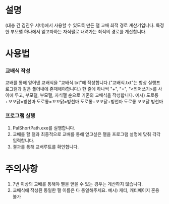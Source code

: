 # 설명
(대충 긴 김진우 서버)에서 사용할 수 있도록 만든 팰 교배 최적 경로 계산기입니다.
특정한 부모팰 하나에서 얻고자하는 자식팰로 내려가는 최적의 경로를 계산합니다.

# 사용법
### 교배식 작성
교배를 통해 얻어낸 교배식을 "교배식.txt"에 작성합니다.("교배식.txt"는 항상 실행프로그램과 같은 폴더내에 존재해야합니다.)
한 줄에 하나씩 "+", "=", "<띄어쓰기>를 사이에 두고, 부모팰, 부모팰, 자식팰 순으로 기존의 교배식을 작성합니다.
예시)
도로롱+꼬꼬닭=빙천마
도로롱=꼬꼬닭=빙천마
도로롱+꼬꼬닭+빙천마
도로롱 꼬꼬닭 빙천마

### 프로그램 실행
1. PalShortPath.exe를 실행합니다.
2. 교배를 할 팰과 최종적으로 교배를 통해 얻고싶은 팰을 프로그램 설명에 맞춰 각각 입력합니다.
3. 결과를 통해 교배루트를 확인합니다.

# 주의사항
1. 7번 이상의 교배를 통해야 팰을 얻을 수 있는 경우는 계산하지 않습니다.
2. 교배식에 작성된 동일한 팰 이름은 다 통일해주세요. 예시) 캐티, 캐티메이지 혼용 불가
